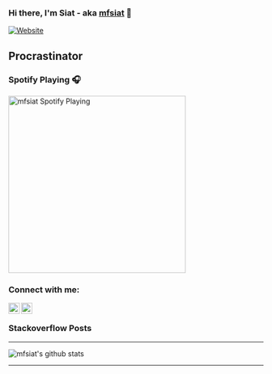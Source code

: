 ### Hi there, I'm Siat - aka [mfsiat][website] 👋

[![Website](https://img.shields.io/website?label=mfsiat.github.io&style=for-the-badge&url=https%3A%2F%2Fcodestackr.com)](https://mfsiat.github.io/)

## Procrastinator

### Spotify Playing 🎧

[<img src="https://now-playing-codestackr.vercel.app/api/spotify-playing" alt="mfsiat Spotify Playing" width="350" />](https://open.spotify.com/user/yar0q4ayr73cdw0shmqcdg3nw?si=NPxSbD5VR-WzjdL982wTRg)

### Connect with me:

[<img align="left" alt="nasirul-islam-4708ab153 | LinkedIn" width="22px" src="https://cdn.jsdelivr.net/npm/simple-icons@v3/icons/linkedin.svg" />][linkedin]
[<img align="left" alt="siatislam | Twitter" width="22px" src="https://cdn.jsdelivr.net/npm/simple-icons@v3/icons/twitter.svg" />][twitter]

<br />

<!-- ### Platform:

![](aws.svg) -->

### Stackoverflow Posts

<!-- BLOG-POST-LIST:START -->
<!-- BLOG-POST-LIST:END -->

---

![mfsiat's github stats](https://github-readme-stats.vercel.app/api?username=mfsiat&theme=vue&show_icons=true)

---

[website]: https://mfsiat.github.io/
[twitter]: https://twitter.com/siatislam
[linkedin]: https://linkedin.com/in/nasirul-islam-4708ab153
